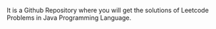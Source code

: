 It is a Github Repository where you will get the solutions of Leetcode Problems in Java Programming Language.
